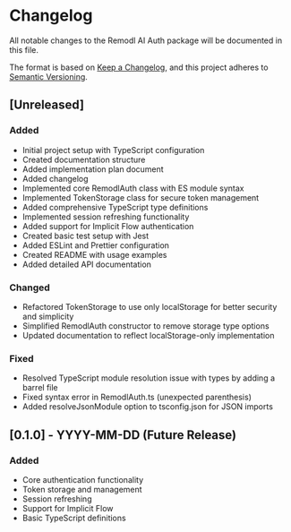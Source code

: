 # Changelog

All notable changes to the Remodl AI Auth package will be documented in this file.

The format is based on [Keep a Changelog](https://keepachangelog.com/en/1.0.0/),
and this project adheres to [Semantic Versioning](https://semver.org/spec/v2.0.0.html).

## [Unreleased]

### Added
- Initial project setup with TypeScript configuration
- Created documentation structure
- Added implementation plan document
- Added changelog
- Implemented core RemodlAuth class with ES module syntax
- Implemented TokenStorage class for secure token management
- Added comprehensive TypeScript type definitions
- Implemented session refreshing functionality
- Added support for Implicit Flow authentication
- Created basic test setup with Jest
- Added ESLint and Prettier configuration
- Created README with usage examples
- Added detailed API documentation

### Changed
- Refactored TokenStorage to use only localStorage for better security and simplicity
- Simplified RemodlAuth constructor to remove storage type options
- Updated documentation to reflect localStorage-only implementation

### Fixed
- Resolved TypeScript module resolution issue with types by adding a barrel file
- Fixed syntax error in RemodlAuth.ts (unexpected parenthesis)
- Added resolveJsonModule option to tsconfig.json for JSON imports

## [0.1.0] - YYYY-MM-DD (Future Release)

### Added
- Core authentication functionality
- Token storage and management
- Session refreshing
- Support for Implicit Flow
- Basic TypeScript definitions 